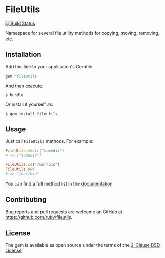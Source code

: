 # FileUtils

[![Build Status](https://travis-ci.org/ruby/fileutils.svg?branch=master)](https://travis-ci.org/ruby/fileutils)

Namespace for several file utility methods for copying, moving, removing, etc.

## Installation

Add this line to your application's Gemfile:

```ruby
gem 'fileutils'
```

And then execute:

    $ bundle

Or install it yourself as:

    $ gem install fileutils

## Usage

Just call `FileUtils` methods. For example:

```ruby
FileUtils.mkdir("somedir")
# => ["somedir"]

FileUtils.cd("/usr/bin")
FileUtils.pwd
# => "/usr/bin"
```

You can find a full method list in the [documentation](https://ruby-doc.org/stdlib/libdoc/fileutils/rdoc/FileUtils.html).

## Contributing

Bug reports and pull requests are welcome on GitHub at https://github.com/ruby/fileutils.

## License

The gem is available as open source under the terms of the [2-Clause BSD License](https://opensource.org/licenses/BSD-2-Clause).

